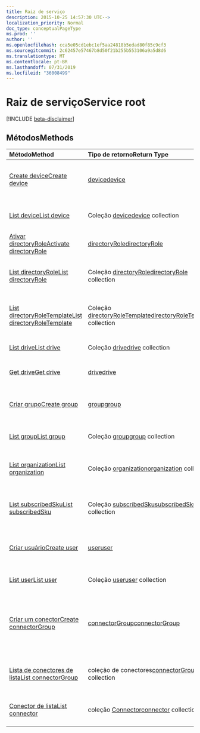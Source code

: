 ```yaml
---
title: Raiz de serviço
description: 2015-10-25 14:57:30 UTC-->
localization_priority: Normal
doc_type: conceptualPageType
ms.prod: ''
author: ''
ms.openlocfilehash: cca5e05cd1ebc1ef5aa24818b5edad80f85c9cf3
ms.sourcegitcommit: 2c62457e57467b8d50f21b255b553106a9a5d8d6
ms.translationtype: MT
ms.contentlocale: pt-BR
ms.lasthandoff: 07/31/2019
ms.locfileid: "36008499"
---
```

# <a name="service-root"></a><span data-ttu-id="c6bd8-103">Raiz de serviço</span><span class="sxs-lookup"><span data-stu-id="c6bd8-103">Service root</span></span>

[!INCLUDE [beta-disclaimer](../../includes/beta-disclaimer.md)]

## <a name="methods"></a><span data-ttu-id="c6bd8-104">Métodos</span><span class="sxs-lookup"><span data-stu-id="c6bd8-104">Methods</span></span>



| <span data-ttu-id="c6bd8-105">Método</span><span class="sxs-lookup"><span data-stu-id="c6bd8-105">Method</span></span>           | <span data-ttu-id="c6bd8-106">Tipo de retorno</span><span class="sxs-lookup"><span data-stu-id="c6bd8-106">Return Type</span></span>    |<span data-ttu-id="c6bd8-107">Descrição</span><span class="sxs-lookup"><span data-stu-id="c6bd8-107">Description</span></span>|
|:---------------|:--------|:----------|
|[<span data-ttu-id="c6bd8-108">Create device</span><span class="sxs-lookup"><span data-stu-id="c6bd8-108">Create device</span></span>](../api/device-post-devices.md) |[<span data-ttu-id="c6bd8-109">device</span><span class="sxs-lookup"><span data-stu-id="c6bd8-109">device</span></span>](device.md)| <span data-ttu-id="c6bd8-110">Crie um novo dispositivo postando na coleção de dispositivos.</span><span class="sxs-lookup"><span data-stu-id="c6bd8-110">Create a new device by posting to the devices collection.</span></span>|
|[<span data-ttu-id="c6bd8-111">List device</span><span class="sxs-lookup"><span data-stu-id="c6bd8-111">List device</span></span>](../api/device-list.md) | <span data-ttu-id="c6bd8-112">Coleção [device](device.md)</span><span class="sxs-lookup"><span data-stu-id="c6bd8-112">[device](device.md) collection</span></span> |<span data-ttu-id="c6bd8-113">Obtenha a coleção de objetos de dispositivos.</span><span class="sxs-lookup"><span data-stu-id="c6bd8-113">Get device object collection.</span></span> |
|[<span data-ttu-id="c6bd8-114">Ativar directoryRole</span><span class="sxs-lookup"><span data-stu-id="c6bd8-114">Activate directoryRole</span></span>](../api/directoryrole-post-directoryroles.md) | [<span data-ttu-id="c6bd8-115">directoryRole</span><span class="sxs-lookup"><span data-stu-id="c6bd8-115">directoryRole</span></span>](directoryrole.md) |<span data-ttu-id="c6bd8-116">Ative uma função de diretório.</span><span class="sxs-lookup"><span data-stu-id="c6bd8-116">Activate a directory role.</span></span> |
|[<span data-ttu-id="c6bd8-117">List directoryRole</span><span class="sxs-lookup"><span data-stu-id="c6bd8-117">List directoryRole</span></span>](../api/directoryrole-list.md) | <span data-ttu-id="c6bd8-118">Coleção [directoryRole](directoryrole.md)</span><span class="sxs-lookup"><span data-stu-id="c6bd8-118">[directoryRole](directoryrole.md) collection</span></span> |<span data-ttu-id="c6bd8-119">Obtenha a coleção de objetos de directoryRole.</span><span class="sxs-lookup"><span data-stu-id="c6bd8-119">Get directoryRole object collection.</span></span> |
|[<span data-ttu-id="c6bd8-120">List directoryRoleTemplate</span><span class="sxs-lookup"><span data-stu-id="c6bd8-120">List directoryRoleTemplate</span></span>](../api/directoryroletemplate-list.md) | <span data-ttu-id="c6bd8-121">Coleção [directoryRoleTemplate](directoryroletemplate.md)</span><span class="sxs-lookup"><span data-stu-id="c6bd8-121">[directoryRoleTemplate](directoryroletemplate.md) collection</span></span> |<span data-ttu-id="c6bd8-122">Obtenha a coleção de objetos de directoryRoleTemplate.</span><span class="sxs-lookup"><span data-stu-id="c6bd8-122">Get directoryRoleTemplate object collection.</span></span> |
|[<span data-ttu-id="c6bd8-123">List drive</span><span class="sxs-lookup"><span data-stu-id="c6bd8-123">List drive</span></span>](../api/drive-list.md) | <span data-ttu-id="c6bd8-124">Coleção [drive](drive.md)</span><span class="sxs-lookup"><span data-stu-id="c6bd8-124">[drive](drive.md) collection</span></span> |<span data-ttu-id="c6bd8-125">Obtenha a coleção de objetos de unidades.</span><span class="sxs-lookup"><span data-stu-id="c6bd8-125">Get drive object collection.</span></span> |
|[<span data-ttu-id="c6bd8-126">Get drive</span><span class="sxs-lookup"><span data-stu-id="c6bd8-126">Get drive</span></span>](../api/drive-get.md) | [<span data-ttu-id="c6bd8-127">drive</span><span class="sxs-lookup"><span data-stu-id="c6bd8-127">drive</span></span>](drive.md)  |<span data-ttu-id="c6bd8-128">Obtenha as propriedades do objeto drive.</span><span class="sxs-lookup"><span data-stu-id="c6bd8-128">Get drive object properties.</span></span> |
|[<span data-ttu-id="c6bd8-129">Criar grupo</span><span class="sxs-lookup"><span data-stu-id="c6bd8-129">Create group</span></span>](../api/group-post-groups.md) |[<span data-ttu-id="c6bd8-130">group</span><span class="sxs-lookup"><span data-stu-id="c6bd8-130">group</span></span>](group.md)| <span data-ttu-id="c6bd8-131">Crie um novo grupo postando na coleção de grupos.</span><span class="sxs-lookup"><span data-stu-id="c6bd8-131">Create a new group by posting to the groups collection.</span></span>|
|[<span data-ttu-id="c6bd8-132">List group</span><span class="sxs-lookup"><span data-stu-id="c6bd8-132">List group</span></span>](../api/group-list.md) | <span data-ttu-id="c6bd8-133">Coleção [group](group.md)</span><span class="sxs-lookup"><span data-stu-id="c6bd8-133">[group](group.md) collection</span></span> |<span data-ttu-id="c6bd8-134">Obtenha a coleção de objetos de grupos.</span><span class="sxs-lookup"><span data-stu-id="c6bd8-134">Get group object collection.</span></span> |
|[<span data-ttu-id="c6bd8-135">List organization</span><span class="sxs-lookup"><span data-stu-id="c6bd8-135">List organization</span></span>](../api/organization-list.md) | <span data-ttu-id="c6bd8-136">Coleção [organization](organization.md)</span><span class="sxs-lookup"><span data-stu-id="c6bd8-136">[organization](organization.md) collection</span></span> |<span data-ttu-id="c6bd8-137">Obtenha a coleção de objetos de organizações.</span><span class="sxs-lookup"><span data-stu-id="c6bd8-137">Get organization object collection.</span></span> |
|[<span data-ttu-id="c6bd8-138">List subscribedSku</span><span class="sxs-lookup"><span data-stu-id="c6bd8-138">List subscribedSku</span></span>](../api/subscribedsku-list.md) | <span data-ttu-id="c6bd8-139">Coleção [subscribedSku](subscribedsku.md)</span><span class="sxs-lookup"><span data-stu-id="c6bd8-139">[subscribedSku](subscribedsku.md) collection</span></span> |<span data-ttu-id="c6bd8-140">Obtenha a coleção de objetos de subscribedSku.</span><span class="sxs-lookup"><span data-stu-id="c6bd8-140">Get subscribedSku object collection.</span></span> |
|[<span data-ttu-id="c6bd8-141">Criar usuário</span><span class="sxs-lookup"><span data-stu-id="c6bd8-141">Create user</span></span>](../api/user-post-users.md) |[<span data-ttu-id="c6bd8-142">user</span><span class="sxs-lookup"><span data-stu-id="c6bd8-142">user</span></span>](user.md)| <span data-ttu-id="c6bd8-143">Crie um novo usuário postando na coleção de usuários.</span><span class="sxs-lookup"><span data-stu-id="c6bd8-143">Create a new user by posting to the users collection.</span></span>|
|[<span data-ttu-id="c6bd8-144">List user</span><span class="sxs-lookup"><span data-stu-id="c6bd8-144">List user</span></span>](../api/user-list.md) | <span data-ttu-id="c6bd8-145">Coleção [user](user.md)</span><span class="sxs-lookup"><span data-stu-id="c6bd8-145">[user](user.md) collection</span></span> |<span data-ttu-id="c6bd8-146">Obtenha a coleção de objetos de usuários.</span><span class="sxs-lookup"><span data-stu-id="c6bd8-146">Get user object collection.</span></span> |
|[<span data-ttu-id="c6bd8-147">Criar um conector</span><span class="sxs-lookup"><span data-stu-id="c6bd8-147">Create connectorGroup</span></span>](../api/connectorgroup-post-connectorgroups.md) |[<span data-ttu-id="c6bd8-148">connectorGroup</span><span class="sxs-lookup"><span data-stu-id="c6bd8-148">connectorGroup</span></span>](connectorgroup.md)|<span data-ttu-id="c6bd8-149">Criar um novo grupo de conectores postando na coleção connectorGroups.</span><span class="sxs-lookup"><span data-stu-id="c6bd8-149">Create a new connectorGroup by posting to the connectorGroups collection.</span></span>|
|[<span data-ttu-id="c6bd8-150">Lista de conectores de lista</span><span class="sxs-lookup"><span data-stu-id="c6bd8-150">List connectorGroup</span></span>](../api/connectorgroup-list.md) | <span data-ttu-id="c6bd8-151">[](connectorgroup.md) coleção de conectores</span><span class="sxs-lookup"><span data-stu-id="c6bd8-151">[connectorGroup](connectorgroup.md) collection</span></span> |<span data-ttu-id="c6bd8-152">Obter coleção de objetos do grupo de conectores.</span><span class="sxs-lookup"><span data-stu-id="c6bd8-152">Get connectorGroup object collection.</span></span> |
|[<span data-ttu-id="c6bd8-153">Conector de lista</span><span class="sxs-lookup"><span data-stu-id="c6bd8-153">List connector</span></span>](../api/connector-list.md) | <span data-ttu-id="c6bd8-154">coleção [Connector](connector.md)</span><span class="sxs-lookup"><span data-stu-id="c6bd8-154">[connector](connector.md) collection</span></span> |<span data-ttu-id="c6bd8-155">Obter coleção de objetos do conector.</span><span class="sxs-lookup"><span data-stu-id="c6bd8-155">Get connector object collection.</span></span> |

<!-- uuid: 8fcb5dbc-d5aa-4681-8e31-b001d5168d79
2015-10-25 14:57:30 UTC -->
<!--
{
  "type": "#page.annotation",
  "description": "Service root",
  "keywords": "",
  "section": "documentation",
  "tocPath": "",
  "suppressions": []
}
-->
